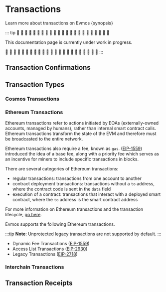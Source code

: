 <!--
order: 1
-->

# Transactions

Learn more about transactions on Evmos {synopsis}

::: tip 🚧 🚧 🚧 🚧 🚧 🚧 🚧 🚧 🚧 🚧 🚧 🚧 🚧 🚧 🚧 🚧 🚧 🚧 🚧 🚧 🚧 🚧 🚧

This documentation page is currently under work in progress.

🚧 🚧 🚧 🚧 🚧 🚧 🚧 🚧 🚧 🚧 🚧 🚧 🚧 🚧 🚧 🚧 🚧 🚧 🚧 🚧 🚧 🚧 🚧 :::

<!--
TODO: explain what transactions are on Evmos and blockchains.
Explain that transactions can be identified by hashes and that they can
contain multiple messages. Why can transactions fail?

Explain that transactions can interoperate with other blockchains.
-->

## Transaction Confirmations

<!-- TODO: why are Ethereum transactions different than Cosmos -->

## Transaction Types

<!-- TODO: explain which transactions types does Evmos support (i.e modules and changes) and provide a few examples. -->

<!-- TODO: why are Ethereum transactions different than Cosmos -->

### Cosmos Transactions

### Ethereum Transactions

Ethereum transactions refer to actions initiated by EOAs (externally-owned
accounts, managed by humans), rather than internal smart contract calls.
Ethereum transactions transform the state of the EVM and therefore must be
broadcasted to the entire network.

Ethereum transactions also require a fee, known as `gas`.
([EIP-1559](https://eips.ethereum.org/EIPS/eip-1559)) introduced the idea of a
base fee, along with a priority fee which serves as an incentive for miners to
include specific transactions in blocks.

There are several categories of Ethereum transactions:

*   regular transactions: transactions from one account to another
*   contract deployment transactions: transactions without a `to` address, where
    the contract code is sent in the `data` field
*   execution of a contract: transactions that interact with a deployed smart
    contract, where the `to` address is the smart contract address

For more information on Ethereum transactions and the transaction lifecycle,
[go here](https://ethereum.org/en/developers/docs/transactions/).

Evmos supports the following Ethereum transactions.

:::tip **Note**: Unprotected legacy transactions are not supported by default.
:::

*   Dynamic Fee Transactions ([EIP-1559](https://eips.ethereum.org/EIPS/eip-1559))
*   Access List Transactions ([EIP-2930](https://eips.ethereum.org/EIPS/eip-2930))
*   Legacy Transactions ([EIP-2718](https://eips.ethereum.org/EIPS/eip-2718))

### Interchain Transactions

<!-- TODO: transactions that use IBC or bridges to send them to other chains -->

## Transaction Receipts

<!-- TODO: explain Ethereum transaction receipts -->
